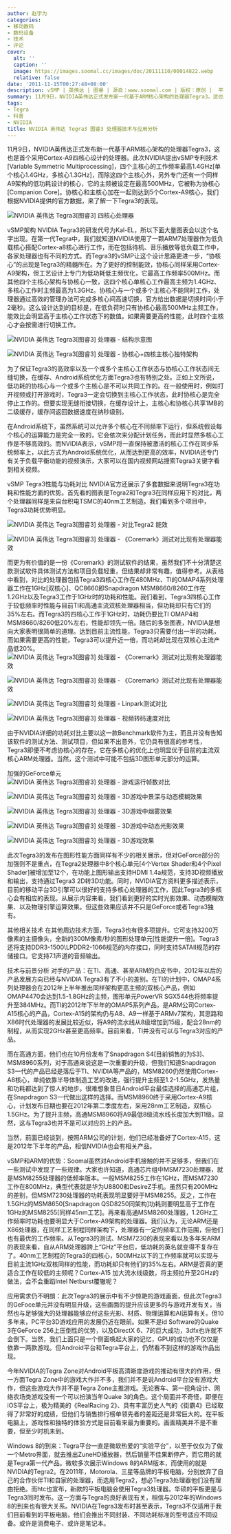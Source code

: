 ```yaml
---
author: 赵宇为
categories:
- 移动数码
- 数码设备
- 技术
- 评论
cover:
  alt: ''
  caption: ''
  image: https://images.soomal.cc/images/doc/20111110/00014822.webp
  relative: false
date: '2011-11-15T00:27:48+08:00'
description: vSMP | 英伟达 | 图睿 | 源自：www.soomal.com | 版权：原创 |  平均/总评分：09.77/127
summary: 11月9日，NVIDIA英伟达正式发布新一代基于ARM核心架构的处理器Tegra3，这也是首个采用Cortex-A9四核心设计的处理器。此次NVIDIA提出vSMP专利技术，四个主核心的工作频率最高1.4GHz[单个核心1.4GHz，多核心1.3GHz]，而除这四个主核心外，另外专门还有一个同样A9架构的低功耗设计的核心，它的主频被设定在最高500MHz……
tags:
- Tegra
- 科普
- NVIDIA
title: NVIDIA 英伟达 Tegra3 图睿3 处理器技术与应用分析
---
```


11月9日，NVIDIA英伟达正式发布新一代基于ARM核心架构的处理器Tegra3，这也是首个采用Cortex-A9四核心设计的处理器。此次NVIDIA提出vSMP专利技术[Variable Symmetric Multiprocessing]，四个主核心的工作频率最高1.4GHz[单个核心1.4GHz，多核心1.3GHz]，而除这四个主核心外，另外专门还有一个同样A9架构的低功耗设计的核心，它的主频被设定在最高500MHz，它被称为协核心[Companion Core]。协核心和主核心加在一起则达到5个Cortex-A9核心，我们根据NVIDIA提供的官方数据，来了解一下Tegra3的表现。

![NVIDIA 英伟达 Tegra3[图睿3] 四核心处理器](https://images.soomal.cc/images/doc/20111110/00014822.webp)




vSMP架构
NVIDIA Tegra3的研发代号为Kal-EL，所以下面大量图表会以这个名字出现。在第一代Tegra中，我们就知道NVIDIA使用了一颗ARM7处理器作为低负载核心搭配Cortex-a8核心进行工作，而在包括待机、音乐播放等低负载工作中，各家处理器也有不同的方式。而Tegra3的vSMP让这个设计思路更进一步，“协核心”的出现是Tegra3的精髓所在。为了更好的控制能效，协核心同样采用Cortex-A9架构，但工艺设计上专门为低功耗低主频优化，它最高工作频率500MHz。而其他四个主核心架构与协核心一致，这四个核心单核心工作最高主频为1.4GHz、多核心工作时主频最高为1.3GHz。协核心与一个或多个主核心不能同时工作，处理器通过高效的管理办法可完成多核心间高速切换，官方给出数据是切换时间小于2毫秒。这么设计达到的目标是，在低负荷时只有协核心最高500MHz主频工作，能效比会明显高于主核心工作状态下的数值。如果需要更高的性能，此时四个主核心才会按需进行切换工作。

![NVIDIA 英伟达 Tegra3[图睿3] 处理器 - 结构示意图](https://images.soomal.cc/images/doc/20111110/00014853.webp)




![NVIDIA 英伟达 Tegra3[图睿3] 处理器 - 协核心+四核主核心独特架构](https://images.soomal.cc/images/doc/20111110/00014854.webp)




为了保证Tegra3的高效率以及一个或多个主核心工作状态与协核心工作状态间无缝切换，在缓存、Android系统优化方面Tegra3也有特别之处。正如上文所说，低功耗的协核心与一个或多个主核心是不可以共同工作的。在一般使用时，例如打开视频或打开游戏时，Tegra3一定会切换到主核心工作状态，此时协核心是完全停止工作的。但要实现无缝衔接切换，在缓存设计上，主核心和协核心共享1MB的二级缓存，缓存间返回数据速度在纳秒级别。

在Android系统下，虽然系统可以允许多个核心在不同频率下运行，但系统假设每个核心的运算能力是完全一致的，它会依次来分配计划任务，而此时显然多核心工作是不够高效的。而NVIDIA表示，vSMP将一直保持被激活的核心工作在同步系统频率上，以此方式为Android系统优化，从而达到更高的效率，NVIDIA还专门有关于负载平衡功能的视频演示，大家可以在国内视频网站搜索Tegra3关键字看到相关视频。

vSMP Tegra3性能与功耗对比
NVIDIA官方还展示了多套数据来说明Tegra3在功耗和性能方面的优势。首先看的图表是Tegra2和Tegra3在同样应用下的对比，两个处理器同样是来自台积电TSMC的40nm工艺制造。我们看到多个项目中，Tegra3功耗优势明显。

![NVIDIA 英伟达 Tegra3[图睿3] 处理器 - 对比Tegra2 能效](https://images.soomal.cc/images/doc/20111110/00014855.webp)




![NVIDIA 英伟达 Tegra3[图睿3] 处理器 - 《Coremark》测试对比现有处理器能效](https://images.soomal.cc/images/doc/20111110/00014856.webp)




而更为有价值的是一份《Coremark》的测试软件的结果，虽然我们不十分清楚这款测试软件具体测试方法和项目负载轻重，但结果却非常有趣，值得参考。从表格中看到，对比的处理器包括Tegra3四核心工作在480MHz、TI的OMAP4系列处理器工作在1GHz[双核心]、QC8660即Snapdragon MSM8660/8260工作在1.2GHz以及Tegra3工作于1GHz时的功耗和性能。我们看到，Tegra3四核心工作于较低频率时性能与目前TI和高通主流双核处理器相当，但功耗却只有它们的35%左右。而Tegra3的四核心工作于1GHz时，功耗仍要比TI OMAP4和MSM8660/8260低20%左右，性能却领先一倍。随后的多张图表，NVIDIA是想向大家表明很简单的道理。达到目前主流性能，Tegra3只需要付出一半的功耗，而如果需要更高的性能，Tegra3可以提升近一倍，而功耗却比现在双核心主流产品低20%。
![NVIDIA 英伟达 Tegra3[图睿3] 处理器 - 《Coremark》测试对比现有处理器能效](https://images.soomal.cc/images/doc/20111110/00014857.webp)




![NVIDIA 英伟达 Tegra3[图睿3] 处理器 - 《Coremark》测试对比现有处理器能效](https://images.soomal.cc/images/doc/20111110/00014858.webp)




![NVIDIA 英伟达 Tegra3[图睿3] 处理器 - Linpark测试对比](https://images.soomal.cc/images/doc/20111114/00014954.webp)




![NVIDIA 英伟达 Tegra3[图睿3] 处理器 - 视频转码速度对比](https://images.soomal.cc/images/doc/20111114/00014955.webp)




由于NVIDIA详细的功耗对比主要以这一款Benchmark软件为主，而且并没有告知该软件的测试方法、测试项目，但如果不出意外，它仍具有很高的参考性，Tegra3即便不考虑协核心的存在，它在多核心的优化上也明显优于目前的主流双核心ARM处理器。当然，这个测试中可能不包括3D图形单元部分的运算。

加强的GeForce单元
![NVIDIA 英伟达 Tegra3[图睿3] 处理器 - 游戏运行帧数对比](https://images.soomal.cc/images/doc/20111114/00014956.webp)




![NVIDIA 英伟达 Tegra3[图睿3] 处理器 - 3D游戏中景深与动态模糊效果](https://images.soomal.cc/images/doc/20111111/00014859.webp)




![NVIDIA 英伟达 Tegra3[图睿3] 处理器 - 3D游戏中烟雾效果](https://images.soomal.cc/images/doc/20111111/00014860.webp)




![NVIDIA 英伟达 Tegra3[图睿3] 处理器 - 3D游戏中动态光影效果](https://images.soomal.cc/images/doc/20111111/00014861.webp)




![NVIDIA 英伟达 Tegra3[图睿3] 处理器 - 3D游戏效果](https://images.soomal.cc/images/doc/20111114/00014953.webp)




此次Tegra3的发布在图形性能方面同样有不少的相关展示，但对GeForce部分的加强则不是重点，在Tegra2处理器中8个核心单元[4个Vertex Shader和4个Pixel Shader]被增加至12个，在功能上图形输出支持HDMI 1.4a规范，支持3D视频播放和输出，支持通过Tegra3 2D转3D功能。同时，NVIDIA官方资料更多描述表示，目前的移动平台3D引擎可以很好的支持多核心处理器的工作，因此Tegra3的多核心会有相应的表现。从展示内容来看，我们看到更好的实时光影效果、动态模糊效果、以及物理引擎运算效果。但这些效果应该并不只是GeForce或者Tegra3独有。

其他相关技术
在其他周边技术方面，Tegra3也有很多项提升。它可支持3200万像素的主摄像头，全新的300M像素/秒的图形处理单元[性能提升一倍]。Tegra3还将支持DDR3-1500\LPDDR2-1066规范的内存接口，同时支持SATAII规范的存储接口。它支持7.1声道的音频输出。

技术与前景分析
对手的产品：在TI、高通、甚至ARM的白皮书中，2012年以后的产品发展方向已经与NVIDIA Tegra3有了不小的差别。在TI的计划中，OMAP4系列处理器会在2012年上半年推出同样架构更高主频的双核心产品，例如OMAP4470会达到1.5-1.8GHz的主频，图形单元PowerVR SGX544也将频率提升至384MHz。而TI的2012年下半年的OMAP5系列产品，是ARM公司Cortex-A15核心的产品，Cortex-A15的架构仍与A8、A9一样基于ARMv7架构，其思路和X86时代处理器的发展比较近似，将A9的流水线从8级增加到15级，配合28nm的制程，从而实现2GHz甚至更高频率。目前来看，TI并没有可以与Tegra3对应的产品。

而在高通方面，他们也在10月份发布了Snapdragon S4[目前销售的为S3]、MSM8960系列，对于高通来说这是一次重要的升级，但我们知道Snapdragon S3一代的产品已经是落后于TI、NVIDIA等产品的，MSM8260仍然使用Cortex-A8核心，单纯依靠半导体制造工艺的改进，强行提升主频至1.2-1.5GHz，发热量和功耗都达到了惊人的地步。很难想象昔日Android平台最佳选择的高通芯片组，在Snapdragon S3一代做出这样的选择。而MSM8960终于采用Cortex-A9核心，计划发布日期也要在2012年第二季度左右，采用28nm工艺制造，双核心1.5GHz。为了提升主频，高通MSM8960将A9最低8级流水线长度加大到11级。显然，这与Tegra3也并不是可以对应的上的产品。

当然，前面已经谈到，按照ARM公司的计划，他们已经准备好了Cortex-A15，这是2012年下半年的产品，相信NVIDIA也会有相关产品。

vSMP和ARM的优势：Soomal虽然对Android手机接触的并不足够多，但我们在一些测试中发现了一些规律。大家也许知道，高通芯片组中MSM7230处理器，就是MSM8255处理器的低频率版本。一般MSM8255工作在1GHz，而MSM7230工作在800MHz，典型代表就是华为U8800和DesireZ手机。虽然只有200MHz的差别，但MSM7230处理器的功耗表现明显要好于MSM8255。反之，工作在1.5GHz的MSM8650[Snapdragon QSD8250同架构]功耗则要明显高于工作在1GHz的MSM8255[同样45nm工艺]。再来看高通MSM8260处理器，1.2GHz工作频率时功耗也要明显大于Cortex-A9架构的处理器。我们认为，无论ARM还是X86处理器，在同样工艺制程同样架构下，处理器有一定的频率工作范围，但他们也有最优的工作频率。从Tegra3的测试、MSM7230的表现来看以及多年来ARM的表现来看，自从ARM处理器跨上“GHz”平台后，低功耗的英名就变得不复存在了。40nm工艺制程的Tegra3的四核心，500MHz以下的工作频率就可以实现与目前主流1GHz双核同样的性能，而功耗却只有他们的35%左右。ARM是否真的更适合工作在较低的主频呢？Cortex-A15 加大流水线级数，将主频拉升至2GHz的做法，会不会重蹈Intel Netburst覆辙呢？

应用需求仍不明朗：此次Tegra3的展示中有不少惊艳的游戏画面，但此次Tegra3的GeFoce单元并没有明显升级，这些画面的提升应该更多的与游戏开发有关，当然也与足够强大的处理器能够应付这些光影、材质、物理运算和AI运算有关。但10多年来，PC平台3D游戏应用的发展仍近在眼前。如果不是id Software的Quake 3在GeForce 256上压倒性的优势，以及DirectX 6、7的巨大成功，3dfx也许就不会倒下。当然，我们上面只是一个侧面唤起大家的记忆，GPU的成功也不仅仅是依靠一两款游戏。但Android平台和Tegra平台上，仍然看不到这样的游戏作品出现。

今年NVIDIA的Tegra Zone对Android平板高清晰度游戏的推动有很大的作用，但一方面Tegra Zone中的游戏大作并不多，我们并不是说Android平台没有游戏大作，但这些游戏大作并不是Tegra Zone主推游戏。无论赛车、第一视角设计、网络农场类游戏没有一个可以扮演当年Quake 3的角色。这个局面并不奇怪，即便在iOS平台上，极为精美的《RealRacing 2》、具有丰富历史人气的《街霸4》已经取得了非常好的成绩，但他们与销售排行榜单领先者的差距还是非常巨大的。在平板电脑上，游戏性和独特的体验方式是目前看来最为重要的。画面精美并不是不重要，但至少时机未到。

Windows 8的到来：Tegra平台一直是微软热爱的“实验平台”，以至于仅仅为了做一个Metro界面，就去推出ZuneHD播放器，然后销量不佳果断停产，而它用的就是Tegra第一代产品。微软多次展示Windows 8的ARM版本，而使用的就是NVIDIA的Tegra2。在2011年，Motorola、三星等品牌的平板电脑，分别放弃了自己的合作伙伴TI和自家的处理器，而选用Tegra2，想必Tegra3处理器他们没有理由拒绝。而htc也宣布，新款的平板电脑会使用Tegra3处理器。华硕的平板更是与Tegra3同时发布。这一方面与Tegra的良好表现有关，相信与2012年的Windows 8的到来也有很大关系。NVIDIA在Tegra3发布时甚至表示，Tegra3不仅适用于我们目前看到的平板电脑，他们会推出不同封装、不同功耗标准的型号适应不同设备。或许是消费电子、或许是笔记本。